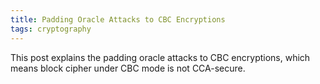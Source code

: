 ```yaml
---
title: Padding Oracle Attacks to CBC Encryptions
tags: cryptography
---
```


This post explains the padding oracle attacks to CBC encryptions, which means block cipher under CBC mode is not CCA-secure.
